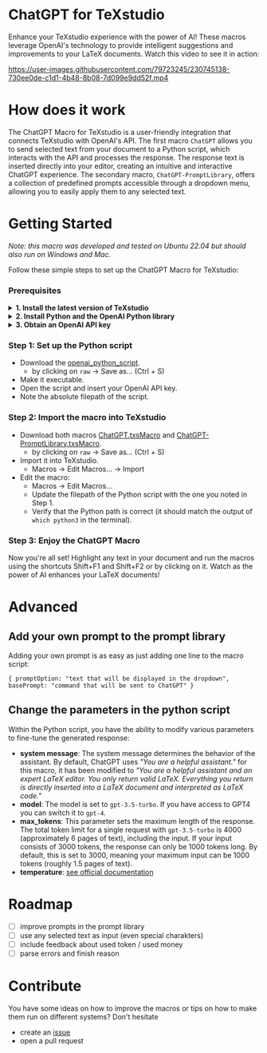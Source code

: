 # ChatGPT for TeXstudio

Enhance your TeXstudio experience with the power of AI! These macros leverage OpenAI's technology to provide intelligent suggestions and improvements to your LaTeX documents. 
Watch this video to see it in action:

https://user-images.githubusercontent.com/79723245/230745138-730ee0de-c1d1-4b48-8b08-7d099e9dd52f.mp4

# How does it work


The ChatGPT Macro for TeXstudio is a user-friendly integration that connects TeXstudio with OpenAI's API.
The first macro  `ChatGPT` allows you to send selected text from your document to a Python script, which interacts with the API and processes the response. 
The response text is  inserted directly into your editor, creating an intuitive and interactive ChatGPT experience.
The secondary macro, `ChatGPT-PromptLibrary`, offers a collection of predefined prompts accessible through a dropdown menu, allowing you to easily apply them to any selected text.

# Getting Started

*Note: this macro was developed and tested on Ubuntu 22.04 but should also run on Windows and Mac.*

Follow these simple steps to set up the ChatGPT Macro for TeXstudio:

### Prerequisites

<details>
  <summary> <b>1. Install the latest version of TeXstudio</b> </summary>

Make sure you're using TeXstudio version `4.5.2rc1` or higher. To check your version, go to "Help" -> "About TeXstudio."

If you need to update, download the latest version from the [TeXstudio release page](https://github.com/texstudio-org/texstudio/releases).

For Linux users, download the `*AppImage`, make it executable (`chmod +x filename`), and run it.
</details>

<details>
  <summary> <b>2. Install Python and the OpenAI Python library</b> </summary>

Install Python from the [official website](https://realpython.com/installing-python/).

Install the `openai` Python library. Open a terminal and run `pip install openai`.
</details>

<details>
  <summary> <b>3. Obtain an OpenAI API key</b> </summary>

Create an account at [openai.com](https://chat.openai.com/auth/login) and get your API key from the [OpenAI API Keys page](https://platform.openai.com/account/api-keys). It will be only shown once, so save it somewhere for the next step.
</details>


### Step 1: Set up the Python script
 
- Download the [openai_python_script](/openai_python_script.py).
  - by clicking on `raw` -> Save as... (Ctrl + S)
- Make it executable.
- Open the script and insert your OpenAI API key.
- Note the absolute filepath of the script.

### Step 2: Import the macro into TeXstudio
- Download both macros [ChatGPT.txsMacro](/ChatGPT.txsMacro) and [ChatGPT-PromptLibrary.txsMacro](/ChatGPT-PromptLibrary.txsMacro).
  - by clicking on `raw` -> Save as... (Ctrl + S)
- Import it into TeXstudio.
  -  Macros -> Edit Macros... -> Import
- Edit the macro:
  - Macros -> Edit Macros... 
  - Update the filepath of the Python script with the one you noted in Step 1.
  - Verify that the Python path is correct (it should match the output of `which python3` in the terminal).

### Step 3: Enjoy the ChatGPT Macro

Now you're all set! Highlight any text in your document and run the macros using the shortcuts Shift+F1 and Shift+F2 or by clicking on it. Watch as the power of AI enhances your LaTeX documents!

# Advanced

## Add your own prompt to the prompt library
Adding your own prompt is as easy as just adding one line to the macro script:

`{ promptOption: "text that will be displayed in the dropdown", basePrompt: "command that will be sent to ChatGPT" }`
  
## Change the parameters in the python script

Within the Python script, you have the ability to modify various parameters to fine-tune the generated response:

- **system message**: The system message determines the behavior of the assistant. By default, ChatGPT uses *"You are a helpful assistant."* for this macro, it has been modified to *"You are a helpful assistant and an expert LaTeX editor. You only return valid LaTeX. Everything you return is directly inserted into a LaTeX document and interpreted as LaTeX code."*
- **model**: The model is set to `gpt-3.5-turbo`. If you have access to GPT4 you can switch it to `gpt-4`.
- **max_tokens**: This parameter sets the maximum length of the response. The total token limit for a single request with `gpt-3.5-turbo` is 4000 (approximately 6 pages of text), including the input. If your input consists of 3000 tokens, the response can only be 1000 tokens long. By default, this is set to 3000, meaning your maximum input can be 1000 tokens (roughly 1.5 pages of text).
- **temperature**: [see official documentation](https://platform.openai.com/docs/api-reference/chat/create#chat/create-temperature)


# Roadmap

- [ ] improve prompts in the prompt library
- [ ] use any selected text as input (even special charakters)
- [ ] include feedback about used token / used money
- [ ] parse errors and finish reason

# Contribute
You have some ideas on how to improve the macros or tips on how to make them run on different systems? Don't hesitate
- create an [issue](https://github.com/icarecti/chatgpt_macro_for_texstudio/issues) 
- open a pull request
